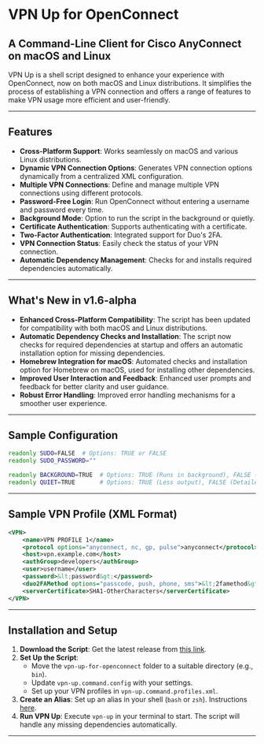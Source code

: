 # VPN Up for OpenConnect

## A Command-Line Client for Cisco AnyConnect on macOS and Linux

VPN Up is a shell script designed to enhance your experience with OpenConnect, now on both macOS and Linux distributions. It simplifies the process of establishing a VPN connection and offers a range of features to make VPN usage more efficient and user-friendly.

---

## Features

- **Cross-Platform Support**: Works seamlessly on macOS and various Linux distributions.
- **Dynamic VPN Connection Options**: Generates VPN connection options dynamically from a centralized XML configuration.
- **Multiple VPN Connections**: Define and manage multiple VPN connections using different protocols.
- **Password-Free Login**: Run OpenConnect without entering a username and password every time.
- **Background Mode**: Option to run the script in the background or quietly.
- **Certificate Authentication**: Supports authenticating with a certificate.
- **Two-Factor Authentication**: Integrated support for Duo's 2FA.
- **VPN Connection Status**: Easily check the status of your VPN connection.
- **Automatic Dependency Management**: Checks for and installs required dependencies automatically.

---

## What's New in v1.6-alpha

- **Enhanced Cross-Platform Compatibility**: The script has been updated for compatibility with both macOS and Linux distributions.
- **Automatic Dependency Checks and Installation**: The script now checks for required dependencies at startup and offers an automatic installation option for missing dependencies.
- **Homebrew Integration for macOS**: Automated checks and installation option for Homebrew on macOS, used for installing other dependencies.
- **Improved User Interaction and Feedback**: Enhanced user prompts and feedback for better clarity and user guidance.
- **Robust Error Handling**: Improved error handling mechanisms for a smoother user experience.

---

## Sample Configuration

```bash
readonly SUDO=FALSE  # Options: TRUE or FALSE
readonly SUDO_PASSWORD=""

readonly BACKGROUND=TRUE  # Options: TRUE (Runs in background), FALSE (Runs in foreground)
readonly QUIET=TRUE       # Options: TRUE (Less output), FALSE (Detailed output)
```

---

## Sample VPN Profile (XML Format)

```xml
<VPN>
    <name>VPN PROFILE 1</name>
    <protocol options="anyconnect, nc, gp, pulse">anyconnect</protocol>
    <host>vpn.example.com</host>
    <authGroup>developers</authGroup>
    <user>username</user>
    <password>&lt;password&gt;</password>
    <duo2FAMethod options="passcode, push, phone, sms">&lt;2famethod&gt;</duo2FAMethod>
    <serverCertificate>SHA1-OtherCharacters</serverCertificate>
</VPN>
```

---

## Installation and Setup

1. **Download the Script**: Get the latest release from [this link](https://github.com/sorinipate/vpn-up-for-openconnect/releases/latest).
2. **Set Up the Script**:
   - Move the `vpn-up-for-openconnect` folder to a suitable directory (e.g., `bin`).
   - Update `vpn-up.command.config` with your settings.
   - Set up your VPN profiles in `vpn-up.command.profiles.xml`.
3. **Create an Alias**: Set up an alias in your shell (`bash` or `zsh`). Instructions [here](https://wpbeaches.com/make-an-alias-in-bash-or-zsh-shell-in-macos-with-terminal/).
4. **Run VPN Up**: Execute `vpn-up` in your terminal to start. The script will handle any missing dependencies automatically.

---
